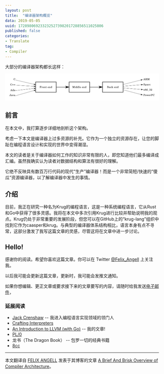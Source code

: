 ```yaml
---
layout: post
title:  "编译器架构概览"
data: 2019-05-05
uuid: 172898069233232527398201728856511025806
published: false
categories:
- Translate
tag:
- Compiler
---
```


大部分的编译器架构都长这样：

![](/assets/img/172898069233232527398201728856511025806/001-Compiler_design.svg)

<!-- more -->


## 前言

在本文中，我打算逐步详细地剖析这个架构。

考虑一下本文是编译器上过多资源的补充。它作为一个独立的资源存在，让您的脚趾在编程语言设计和实现的世界中变得潮湿。

本文的读者是关于编译器如何工作的知识非常有限的人，即您知道他们最多编译成汇编。虽然我确实认为读者对数据结构和算法有很好的理解。

它绝不反映具有数百万行代码的现代“生产”编译器！而是一个非常简短/快速的“傻瓜”资源编译器，以了解编译器中发生的事情。


## 介绍

目前，我正在研究一种名为Krug的编程语言，这是一种系统编程语言，它从Rust和Go中获得了很多灵感。我将在本文中多次引用Krug进行比较并帮助说明我的观点。Krug仍处于非常重要的发展阶段，但您可以在GitHub上的“krug-lang”组织中找到它作为caasper和krug。与典型的编译器体系结构相比，语言本身有点不寻常，这部分激发了我写这篇文章的灵感，尽管这将在文章中进一步讨论。


## Hello!

感谢你的阅读。希望你喜欢这篇文章。你可以在 Twitter [@Felix_Angell](https://twitter.com/Felix_Angell) 上关注我。

以后我可能会更新这篇文章，更新时，我可能会发推文通知。

如果你想编辑、更正文章或要求接下来的文章要写的内容，请随时给我发送[电子邮件](mailto:mail@felixangell.com)，

### 延展阅读

- [Jack Crenshaw](https://compilers.iecc.com/crenshaw/) -- 我进入编程语言实现领域的领门人
- [Crafting Interpreters](https://craftinginterpreters.com/)
- [An Introduction to LLVM (with Go)](https://blog.felixangell.com/an-introduction-to-llvm-in-go) -- 我的文章!
- [PL/0](https://en.wikipedia.org/wiki/PL/0)
- 龙书（The Dragon Book） -- 包罗一切的经典书籍
- [8cc](https://github.com/rui314/8cc)


---

本文翻译自 [FELIX ANGELL](https://blog.felixangell.com) 发表于其博客的文章 [A Brief And Brisk Overview of Compiler Architecture](https://blog.felixangell.com/compilers-brief-and-brisk)。
